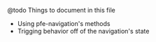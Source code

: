 @todo Things to document in this file
* Using pfe-navigation's methods
* Trigging behavior off of the navigation's state

